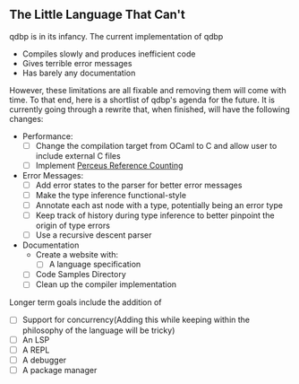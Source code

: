 ## The Little Language That Can't
qdbp is in its infancy. The current implementation of qdbp
- Compiles slowly and produces inefficient code
- Gives terrible error messages
- Has barely any documentation

However, these limitations are all fixable and removing them will come with time. To that end, here is a shortlist of qdbp's agenda for the future. It is currently going through a rewrite that, when finished, will have the following changes:

- Performance:
  - [ ] Change the compilation target from OCaml to C and allow user to include external C files
  - [ ] Implement [Perceus Reference Counting](https://www.microsoft.com/en-us/research/uploads/prod/2020/11/perceus-tr-v1.pdf)
- Error Messages:
  - [ ] Add error states to the parser for better error messages
  - [ ] Make the type inference functional-style
  - [ ] Annotate each ast node with a type, potentially being an error type
  - [ ] Keep track of history during type inference to better pinpoint the origin of type errors
  - [ ] Use a recursive descent parser
- Documentation
  - Create a website with:
    - [ ] A language specification
  - [ ] Code Samples Directory
  - [ ] Clean up the compiler implementation

Longer term goals include the addition of

- [ ] Support for concurrency(Adding this while keeping within the philosophy of the language will be tricky)
- [ ] An LSP
- [ ] A REPL
- [ ] A debugger
- [ ] A package manager
